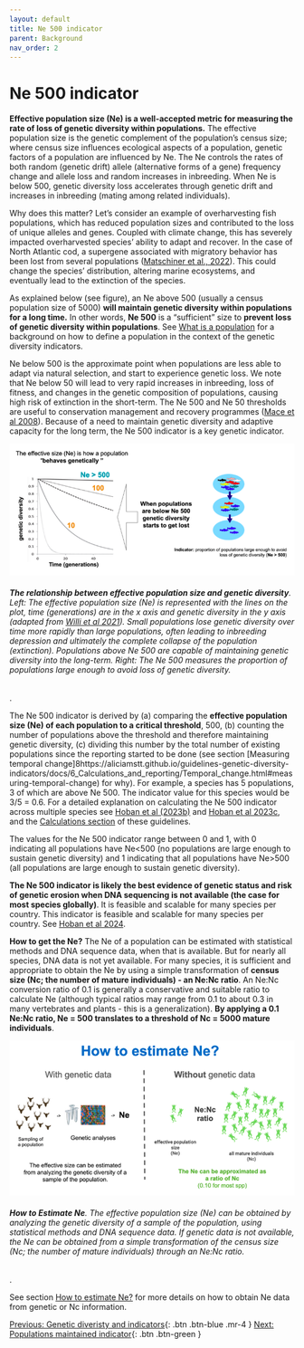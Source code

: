 ```yaml
---
layout: default
title: Ne 500 indicator
parent: Background
nav_order: 2
---
```


# Ne 500 indicator

**Effective population size (Ne) is a well-accepted metric for measuring the rate of loss of genetic diversity within populations.** The effective population size is the genetic complement of the population’s census size; where census size influences ecological aspects of a population, genetic factors of a population are influenced by Ne. The Ne controls the rates of both random (genetic drift)  allele (alternative forms of a gene) frequency change and allele loss and random increases in inbreeding. When Ne is below 500, genetic diversity loss accelerates through genetic drift and increases in inbreeding (mating among related individuals).

Why does this matter? Let’s consider an example of overharvesting fish populations, which has  reduced population sizes and contributed to the loss of unique alleles and genes. Coupled with climate change, this has severely impacted overharvested species’ ability to adapt and recover. In the case of North Atlantic cod, a supergene associated with migratory behavior has been lost from several populations ([Matschiner et al., 2022](https://doi.org/10.1038/s41559-022-01661-x)). This could change the species’ distribution, altering marine ecosystems, and eventually lead to the extinction of the species. 

As explained below (see figure), an Ne above 500 (usually a census population size of 5000) **will maintain genetic diversity within populations for a long time.** In other words, **Ne 500** is a “sufficient” size to **prevent loss of genetic diversity within populations**. See [What is a population](https://aliciamstt.github.io/guidelines-genetic-diversity-indicators/docs/2_Theoretical_background/What-is-a-population.html#what-is-a-population) for a background on how to define a population in the context of the genetic diversity indicators. 

Ne below 500 is the approximate point when populations are less able to adapt via natural selection, and start to experience genetic loss. We note that Ne below 50 will lead to very rapid increases in inbreeding, loss of fitness, and changes in the genetic composition of populations, causing high risk of extinction in the short-term. The Ne 500 and Ne 50 thresholds are useful to conservation management and recovery programmes ([Mace et al 2008](https://doi.org/10.1111/j.1523-1739.2008.01044.x)). Because of a need to maintain genetic diversity and adaptive capacity for the long term, the Ne 500 indicator is a key genetic indicator.


![](Ne500_Fig1.png)
###### **The relationship between effective population size and genetic diversity**. Left: The effective population size (Ne) is represented with the lines on the plot, time (generations) are in the x axis and genetic diversity in the y axis (adapted from [Willi et al 2021](https://doi.org/10.1073/pnas.2105076119)). Small populations lose genetic diversity over time more rapidly than large populations, often leading to inbreeding depression and ultimately the complete collapse of the population (extinction). Populations above Ne 500 are capable of maintaining genetic diversity into the long-term. Right: The Ne 500 measures the proportion of populations large enough to avoid loss of genetic diversity.

.

The Ne 500 indicator is derived by (a) comparing the **effective population size (Ne) of each population to a critical threshold**, 500, (b) counting the number of populations above the threshold and therefore maintaining genetic diversity, (c) dividing this number by the total number of existing populations since the reporting started to be done (see section [​​Measuring temporal change]8https://aliciamstt.github.io/guidelines-genetic-diversity-indicators/docs/6_Calculations_and_reporting/Temporal_change.html#measuring-temporal-change) for why). For example, a species has 5 populations, 3 of which are above Ne 500. The indicator value for this species would be 3/5 = 0.6. For a detailed explanation on calculating the Ne 500 indicator across multiple species see [Hoban et al (2023b)](https://doi.org/10.1111/conl.12953) and [Hoban et al 2023c](https://doi.org/10.32942/X2QK5W), and the [Calculations section](https://aliciamstt.github.io/guidelines-genetic-diversity-indicators/docs/6_Calculations_and_reporting/Calculations_and_reporting.html#calculations-and-reporting) of these guidelines.


The values for the Ne 500 indicator range between 0 and 1, with 0 indicating all populations have Ne<500 (no populations are large enough to sustain genetic diversity) and 1 indicating that all populations have Ne>500 (all populations are large enough to sustain genetic diversity).

**The Ne 500 indicator is likely the best evidence of genetic status and risk of genetic erosion when DNA sequencing is not available (the case for most species globally)**. It is feasible and scalable for many species per country. This indicator is feasible and scalable for many species per country. See [Hoban et al 2024](https://academic.oup.com/bioscience/advance-article/doi/10.1093/biosci/biae006/7625302?login=false). 

**How to get the Ne?** The Ne of a population can be estimated with statistical methods and DNA sequence data, when that is available. But for nearly all species, DNA data is not yet available. For many species, it is sufficient and appropriate to obtain the Ne by using a simple transformation of **census size (Nc;  the number of mature individuals) -  an Ne:Nc ratio**. An Ne:Nc conversion ratio of 0.1 is generally a conservative and suitable ratio to calculate Ne (although typical ratios may range from 0.1 to about 0.3 in many vertebrates and plants - this is a generalization). **By applying a 0.1 Ne:Nc ratio, Ne = 500 translates to a threshold of Nc = 5000 mature individuals**. 


![](Ne500_Fig2.png)
###### **How to Estimate Ne**. The effective population size (Ne) can be obtained by analyzing the genetic diversity of a sample of the population, using statistical methods and DNA sequence data. If genetic data is not available, the Ne can be obtained from a simple transformation of the census size (Nc;  the number of mature individuals) through an Ne:Nc ratio.

.

See section [How to estimate Ne?](https://aliciamstt.github.io/guidelines-genetic-diversity-indicators/docs/3_Howto_guides_examples/Populations_sizes.html#how-to-estimate-population-sizes) for more details on how to obtain Ne data from genetic or Nc information.

[Previous: Genetic diveristy and indicators](https://aliciamstt.github.io/guidelines-genetic-diversity-indicators/docs/2_Theoretical_background/Genetic_div_indicators.html#genetic-diversity-and-indicators){: .btn .btn-blue .mr-4 }
[Next: Populations maintained indicator](https://aliciamstt.github.io/guidelines-genetic-diversity-indicators/docs/2_Theoretical_background/PM-indicator.html#populations-maintained-indicator){: .btn .btn-green }
